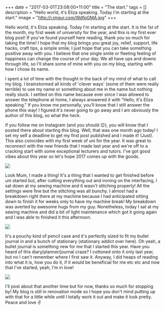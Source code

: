 +++
date = "2017-03-01T23:08:00+11:00"
title = "The start."
tags = []
description = "Hello world, it's Eliza speaking. Today I'm starting at the start."
image = "http://i.imgur.com/WdfpGMA.jpg"
+++

Hello world, it's Eliza speaking. Today I'm starting at the start. It is the 1st of the month, my
first week of university for the year, and this is my first ever blog post! If you've found yourself
here reading, thank you so much for taking the time! I hope that my blog brings you great joy, relief,
support, life hacks, craft tips, a simple smile; I just hope that you can take something positive away
with you. I believe that one single smile or fleeting feeling of happiness can change the course of your
day. We all have ups and downs through life, so I'll share some of mine with you on my blog, starting
with how I chose its name.

<!-- more -->

I spent a lot of time with the thought in the back of my mind of what to call my blog. I brainstormed
all kinds of 'clever ways' (some of them were really terrible) to use my name or something about me in
the name but nothing really stuck. I settled on this name because ever since I was allowed to answer the
telephone at home, I always answered it with "Hello, it's Eliza speaking." If you know me personally,
you'll know that I still answer the phone this way! I figured it's never going to go away and I am
obviously the author of this blog, so what the heck.

If you follow me on Instagram (and you should 😉), you will know that I posted there about starting
this blog. Well, that was one month ago today! I set my self a deadline to get my first post
published and I made it! (Just). This also coincides with my first week of uni for the year.
It was great to reconnect with the new friends that I made last year and we're off to a cracking
start with some exceptional lecturers and tutors. I've got good vibes about this year so let's hope
2017 comes up with the goods.

![](http://i.imgur.com/Xi8epx7.jpg)

Look Mum, I made a thing! It's a thing that I wanted to get finished before uni started but, after
cutting everything out and ironing on the interfacing, I sat down at my sewing machine and it wasn't
stitching properly! All the settings were fine but the stitching was all bunchy. I almost had a
breakdown right there at my machine because I had anticipated sitting down to finish it for weeks only
to have my machine break! My breakdown was averted by awesome hugs from my guy. Nonetheless, today I
sat at my sewing machine and did a bit of light maintenance which got it going again and I was able
to finished it this afternoon.

![](http://i.imgur.com/dyiCoR7.jpg)

It's a pouchy kind of pencil case and it's perfectly sized to fit my bullet journal in and a bunch
of stationary (stationary addict over here). Oh yeah, a bullet journal is something new for me that
I started this year. Have you heard of this diary/planner/journal craze? I cottoned onto it only
last year, but no I can't remember where I first saw it. Anyway, I did heaps of reading into what it
is, how you do it, if it would be beneficial for me etc etc and now that I've started, yeah, I'm
in love!

![](http://i.imgur.com/WdfpGMA.jpg)

I'll post about that another time but for now, thanks so much for stopping by! My blog is still in
renovation mode so I hope you don't mind putting up with that for a little while until I totally
work it out and make it look pretty. Peace and love ✌️️
